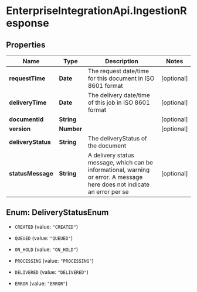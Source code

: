 # EnterpriseIntegrationApi.IngestionResponse

## Properties
Name | Type | Description | Notes
------------ | ------------- | ------------- | -------------
**requestTime** | **Date** | The request date/time for this document in ISO 8601 format | [optional] 
**deliveryTime** | **Date** | The delivery date/time of this job in ISO 8601 format | [optional] 
**documentId** | **String** |  | [optional] 
**version** | **Number** |  | [optional] 
**deliveryStatus** | **String** | The deliveryStatus of the document | 
**statusMessage** | **String** | A delivery status message, which can be informational, warning or error. A message here does not indicate an error per se | [optional] 


<a name="DeliveryStatusEnum"></a>
## Enum: DeliveryStatusEnum


* `CREATED` (value: `"CREATED"`)

* `QUEUED` (value: `"QUEUED"`)

* `ON_HOLD` (value: `"ON_HOLD"`)

* `PROCESSING` (value: `"PROCESSING"`)

* `DELIVERED` (value: `"DELIVERED"`)

* `ERROR` (value: `"ERROR"`)




